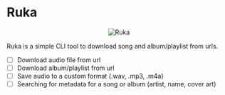# Ruka

<!-- TODO -->

<p align="center">
    <img src="https://www.nautiljon.com/images/perso/00/85/sarashina_ruka_19558.webp" alt="Ruka"/>
</p>

Ruka is a simple CLI tool to download song and album/playlist from urls.

- [ ] Download audio file from url
- [ ] Download album/playlist from url
- [ ] Save audio to a custom format (.wav, .mp3, .m4a)
- [ ] Searching for metadata for a song or album (artist, name, cover art)
